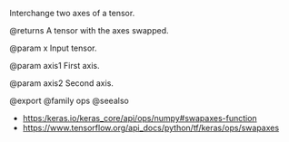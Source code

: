 Interchange two axes of a tensor.

@returns
    A tensor with the axes swapped.

@param x
Input tensor.

@param axis1
First axis.

@param axis2
Second axis.

@export
@family ops
@seealso
+ <https:/keras.io/keras_core/api/ops/numpy#swapaxes-function>
+ <https://www.tensorflow.org/api_docs/python/tf/keras/ops/swapaxes>
